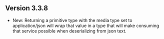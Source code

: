 ## Version 3.3.8

- New: Returning a primitive type with the media type set to application/json will wrap that value in a type that will make consuming that service possible when deserializing from json text.
